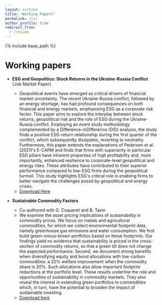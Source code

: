 ```yaml
---
layout: archive
title: "Working Papers"
permalink: /cv/
author_profile: true
redirect_from:
  - /resume
---
```


{% include base_path %}


Working papers
======
* **ESG and Geopolitics: Stock Returns in the Ukraine-Russia Conflict** (Job Market Paper)
  * Geopolitical events have emerged as critical drivers of financial market uncertainty. The recent Ukraine-Russia conflict, followed by an energy shortage, has had profound consequences on both financial and energy markets, emphasizing ESG as a corporate risk factor. This paper aims to explore the interplay between stock returns, geopolitical risk and the role of ESG during the Ukraine-Russia conflict. Employing an event study methodology complemented by a Difference-inDifference (DiD) analysis, the study finds a positive ESG-return relationship during the first quarter of the conflict, which subsequently dissipates, reverting to neutrality. Furthermore, this paper extends the explanations of Pedersen et al. (2021)'s E-CAPM and finds that firms with superiority in particular ESG pillars have inherent properties of high profitability and, more importantly, enhanced resilience to corporate-level geopolitical and energy risks. These attributes have contributed to their superior performance compared to low-ESG firms during the geopolitical turmoil. This study highlights ESG's critical role in enabling firms to better navigate the challenges posed by geopolitical and energy crises.
  * [Download Here](https://papers.ssrn.com/sol3/papers.cfm?abstract_id=5122235)

* **Sustainable Commodity Factors**
  * Co-authored with G. Coqueret and B. Tavin
  * We examine the asset pricing implications of sustainability in commodity prices. We focus on metals and agricultural commodities, for which we collect environmental footprint data, namely greenhouse gas emissions and water consumption. We first build green-minus-brown portfolios based on these footprints. Our findings yield no evidence that sustainability is priced in the cross-section of commodity returns, so that a green tilt does not change the expected performance. Second, we document strong benefits when diversifying equity and bond allocations with low-carbon commodities: a 22% welfare improvement when the commodity share is 20%. Such allocations also allow important footprint reductions at the portfolio level. These results underline the role and opportunities of sustainability in commodity markets. They also reveal the interest in extending green portfolios to commodities which, in turn, have the potential to broaden the impact of sustainable investing.
  * [Download here](https://papers.ssrn.com/sol3/papers.cfm?abstract_id=4698258)




